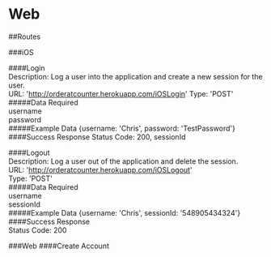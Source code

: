 Web
===
##Routes  

###iOS  

####Login  
Description: Log a user into the application and create a new session for the user.  
URL: 'http://orderatcounter.herokuapp.com/iOSLogin' 
Type: 'POST'  
#####Data Required  
username  
password  
#####Example Data 
{username: 'Chris', password: 'TestPassword'} 
####Success Response
Status Code: 200, sessionId 

####Logout  
Description: Log a user out of the application and delete the session.  
URL: 'http://orderatcounter.herokuapp.com/iOSLogout'  
Type: 'POST'  
#####Data Required  
username  
sessionId  
#####Example Data 
{username: 'Chris', sessionId: '548905434324'} 
####Success Response  
Status Code: 200  

###Web
####Create Account